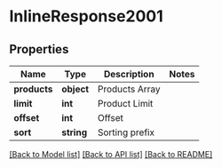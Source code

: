 # InlineResponse2001

## Properties
Name | Type | Description | Notes
------------ | ------------- | ------------- | -------------
**products** | **object** | Products Array | 
**limit** | **int** | Product Limit | 
**offset** | **int** | Offset | 
**sort** | **string** | Sorting prefix |

[[Back to Model list]](../../README.md#documentation-for-models) [[Back to API list]](../../README.md#documentation-for-api-endpoints) [[Back to README]](../../README.md)


